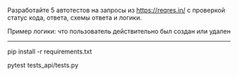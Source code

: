 Разработайте 5 автотестов на запросы из https://reqres.in/ c проверкой статус кода, ответа, схемы ответа и логики. 

Пример логики: что пользователь действительно был создан или удален

---

pip install -r requirements.txt

pytest tests_api/tests.py

